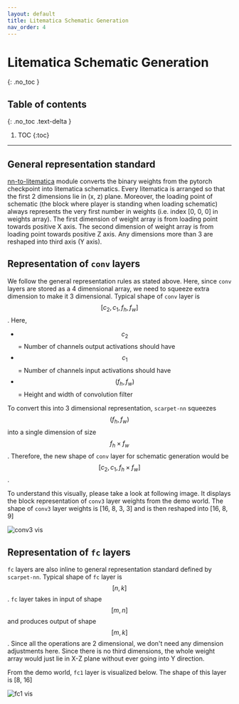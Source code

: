 ```yaml
---
layout: default
title: Litematica Schematic Generation
nav_order: 4
---
```


# Litematica Schematic Generation
{: .no_toc }

## Table of contents
{: .no_toc .text-delta }

1. TOC
{:toc}

---


## General representation standard
[nn-to-litematica](https://github.com/ashutoshbsathe/scarpet-nn/blob/master/nn-to-litematica) module converts the binary weights from the pytorch checkpoint into litematica schematics. Every litematica is arranged so that the first 2 dimensions lie in (x, z) plane. Moreover, the loading point of schematic (the block where player is standing when loading schematic) always represents the very first number in weights (i.e. index [0, 0, 0] in weights array). The first dimension of weight array is from loading point towards positive X axis. The second dimension of weight array is from loading point towards positive Z axis. Any dimensions more than 3 are reshaped into third axis (Y axis).

## Representation of `conv` layers
We follow the general representation rules as stated above. Here, since `conv` layers are stored as a 4 dimensional array, we need to squeeze extra dimension to make it 3 dimensional. Typical shape of `conv` layer is $$[c_2, c_1, f_h, f_w]$$. 
Here,
* $$c_2$$ = Number of channels output activations should have
* $$c_1$$ = Number of channels input activations should have
* $$(f_h, f_w)$$ = Height and width of convolution filter

To convert this into 3 dimensional representation, `scarpet-nn` squeezes $$(f_h, f_w)$$ into a single dimension of size $$f_h \times f_w$$. Therefore, the new shape of `conv` layer for schematic generation would be $$[c_2, c_1, f_h \times f_w]$$.

To understand this visually, please take a look at following image. It displays the block representation of `conv3` layer weights from the demo world. The shape of `conv3` layer weights is [16, 8, 3, 3] and is then reshaped into [16, 8, 9]

![conv3 vis](../images/conv3_litematicarepresentation.png)

## Representation of `fc` layers
`fc` layers are also inline to general representation standard defined by `scarpet-nn`. Typical shape of `fc` layer is $$[n, k]$$. `fc` layer takes in input of shape $$[m, n]$$ and produces output of shape $$[m, k]$$. Since all the operations are 2 dimensional, we don't need any dimension adjustments here. Since there is no third dimensions, the whole weight array would just lie in X-Z plane without ever going into Y direction.

From the demo world, `fc1` layer is visualized below. The shape of this layer is [8, 16]

![fc1 vis](../images/fc1_litematicarepresentation.png)
